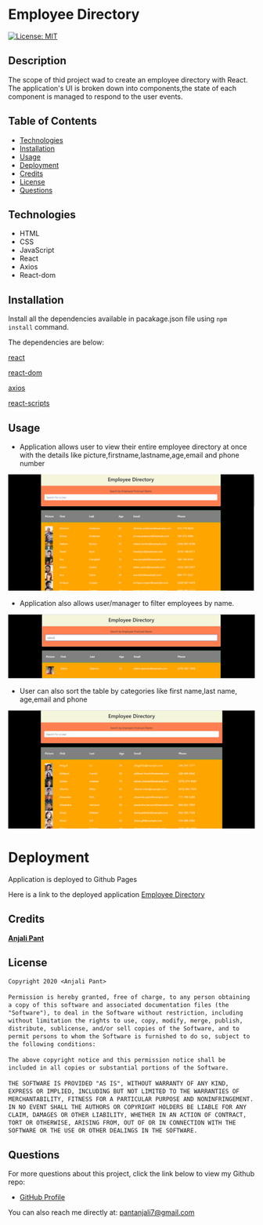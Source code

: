 # Employee Directory

[![License: MIT](https://img.shields.io/badge/License-MIT-yellow.svg)](https://opensource.org/licenses/MIT)

## Description

The scope of thid project wad to create an employee directory with React. The application's UI is broken down into components,the state of each component is managed to respond to the user events.

## Table of Contents

* [Technologies](#technologies)
* [Installation](#installation)
* [Usage](#usage)
* [Deployment](#deployment)
* [Credits](#credits)
* [License](#license)
* [Questions](#questions)

## Technologies

- HTML
- CSS
- JavaScript
- React
- Axios
- React-dom

## Installation

Install all the dependencies available in pacakage.json file using `npm install` command.

The dependencies are below:

[react](https://www.npmjs.com/package/react)

[react-dom](https://www.npmjs.com/package/react-dom)

[axios](https://www.npmjs.com/package/axios)

[react-scripts](https://www.npmjs.com/package/react-scripts)

## Usage

* Application allows user to view their entire employee directory at once with the details like picture,firstname,lastname,age,email and phone number

![Directory](public/assets/directory.PNG)

* Application also allows user/manager to filter employees by name.

![Name Filter](public/assets/filterbyName.PNG)

* User can also sort the table by categories like first name,last name, age,email and phone

![Sort Table](public/assets/sortTable.PNG)

# Deployment

Application is deployed to Github Pages

 Here is a link to the deployed application [Employee Directory](https://anjali9293.github.io/Employee-Directory/) 

## Credits

**[Anjali Pant](https://github.com/Anjali9293)**

## License 

```
Copyright 2020 <Anjali Pant>

Permission is hereby granted, free of charge, to any person obtaining a copy of this software and associated documentation files (the "Software"), to deal in the Software without restriction, including without limitation the rights to use, copy, modify, merge, publish, distribute, sublicense, and/or sell copies of the Software, and to permit persons to whom the Software is furnished to do so, subject to the following conditions:

The above copyright notice and this permission notice shall be included in all copies or substantial portions of the Software.

THE SOFTWARE IS PROVIDED "AS IS", WITHOUT WARRANTY OF ANY KIND, EXPRESS OR IMPLIED, INCLUDING BUT NOT LIMITED TO THE WARRANTIES OF MERCHANTABILITY, FITNESS FOR A PARTICULAR PURPOSE AND NONINFRINGEMENT. IN NO EVENT SHALL THE AUTHORS OR COPYRIGHT HOLDERS BE LIABLE FOR ANY CLAIM, DAMAGES OR OTHER LIABILITY, WHETHER IN AN ACTION OF CONTRACT, TORT OR OTHERWISE, ARISING FROM, OUT OF OR IN CONNECTION WITH THE SOFTWARE OR THE USE OR OTHER DEALINGS IN THE SOFTWARE.
```

## Questions

For more questions about this project, click the link below to view my Github repo:

- [GitHub Profile](https://github.com/Anjali9293)

You can also reach me directly at: pantanjali7@gmail.com
